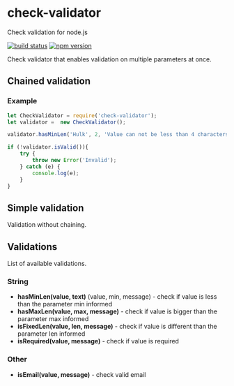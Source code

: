 # check-validator
Check validation for node.js

[![build status][travis-image]][travis-url]
[![npm version][npm-image]][npm-url]

Check validator that enables validation on multiple parameters at once.

## Chained validation

### Example 

``` javascript
let CheckValidator = require('check-validator');
let validator =  new CheckValidator();

validator.hasMinLen('Hulk', 2, 'Value can not be less than 4 characters');

if (!validator.isValid()){
	try {
		throw new Error('Invalid');
	} catch (e) {
		console.log(e);
	}
}

```
## Simple validation

Validation without chaining.

## Validations

List of available validations.

### String

- **hasMinLen(value, text)** (value, min, message) - check if value is less than the parameter min informed
- **hasMaxLen(value, max, message)** - check if value is bigger than the parameter max informed
- **isFixedLen(value, len, message)** - check if value is different than the parameter len informed
- **isRequired(value, message)** - check if value is required

### Other

- **isEmail(value, message)** - check valid email

[npm-image]: https://img.shields.io/npm/v/password-validator.svg?style=flat-square
[npm-url]: https://www.npmjs.com/package/check-validator
[travis-image]:https://img.shields.io/travis/tarunbatra/password-validator.svg?style=flat-square
[travis-url]:https://travis-ci.org/tarunbatra/check-validator